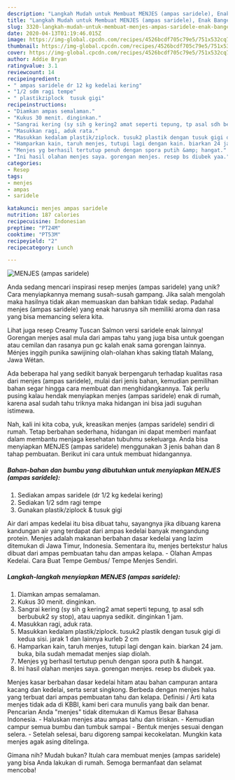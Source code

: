 ```yaml
---
description: "Langkah Mudah untuk Membuat MENJES (ampas saridele), Enak Banget"
title: "Langkah Mudah untuk Membuat MENJES (ampas saridele), Enak Banget"
slug: 3320-langkah-mudah-untuk-membuat-menjes-ampas-saridele-enak-banget
date: 2020-04-13T01:19:46.015Z
image: https://img-global.cpcdn.com/recipes/4526bcdf705c79e5/751x532cq70/menjes-ampas-saridele-foto-resep-utama.jpg
thumbnail: https://img-global.cpcdn.com/recipes/4526bcdf705c79e5/751x532cq70/menjes-ampas-saridele-foto-resep-utama.jpg
cover: https://img-global.cpcdn.com/recipes/4526bcdf705c79e5/751x532cq70/menjes-ampas-saridele-foto-resep-utama.jpg
author: Addie Bryan
ratingvalue: 3.1
reviewcount: 14
recipeingredient:
- " ampas saridele dr 12 kg kedelai kering"
- "1/2 sdm ragi tempe"
- " plastikziplock  tusuk gigi"
recipeinstructions:
- "Diamkan ampas semalaman."
- "Kukus 30 menit. dinginkan."
- "Sangrai kering (sy sih g kering2 amat seperti tepung, tp asal sdh berbubuk2 sy stop), atau uapnya sedikit. dinginkan 1 jam."
- "Masukkan ragi, aduk rata."
- "Masukkan kedalam plastik/ziplock. tusuk2 plastik dengan tusuk gigi di kedua sisi. jarak 1 dan lainnya kurleb 2 cm"
- "Hamparkan kain, taruh menjes, tutupi lagi dengan kain. biarkan 24 jam. buka, bila sudah memadat menjes siap diolah."
- "Menjes yg berhasil tertutup penuh dengan spora putih &amp; hangat."
- "Ini hasil olahan menjes saya. gorengan menjes. resep bs diubek yaa."
categories:
- Resep
tags:
- menjes
- ampas
- saridele

katakunci: menjes ampas saridele 
nutrition: 187 calories
recipecuisine: Indonesian
preptime: "PT24M"
cooktime: "PT53M"
recipeyield: "2"
recipecategory: Lunch

---
```



![MENJES (ampas saridele)](https://img-global.cpcdn.com/recipes/4526bcdf705c79e5/751x532cq70/menjes-ampas-saridele-foto-resep-utama.jpg)

Anda sedang mencari inspirasi resep menjes (ampas saridele) yang unik? Cara menyiapkannya memang susah-susah gampang. Jika salah mengolah maka hasilnya tidak akan memuaskan dan bahkan tidak sedap. Padahal menjes (ampas saridele) yang enak harusnya sih memiliki aroma dan rasa yang bisa memancing selera kita.

Lihat juga resep Creamy Tuscan Salmon versi saridele enak lainnya! Gorengan menjes asal mula dari ampas tahu yang juga bisa untuk goengan atau cemilan dan rasanya pun gc kalah enak sama gorengan lainnya. Ménjes inggih punika sawijining olah-olahan khas saking tlatah Malang, Jawa Wétan.

Ada beberapa hal yang sedikit banyak berpengaruh terhadap kualitas rasa dari menjes (ampas saridele), mulai dari jenis bahan, kemudian pemilihan bahan segar hingga cara membuat dan menghidangkannya. Tak perlu pusing kalau hendak menyiapkan menjes (ampas saridele) enak di rumah, karena asal sudah tahu triknya maka hidangan ini bisa jadi suguhan istimewa.


Nah, kali ini kita coba, yuk, kreasikan menjes (ampas saridele) sendiri di rumah. Tetap berbahan sederhana, hidangan ini dapat memberi manfaat dalam membantu menjaga kesehatan tubuhmu sekeluarga. Anda bisa menyiapkan MENJES (ampas saridele) menggunakan 3 jenis bahan dan 8 tahap pembuatan. Berikut ini cara untuk membuat hidangannya.

<!--inarticleads1-->

##### Bahan-bahan dan bumbu yang dibutuhkan untuk menyiapkan MENJES (ampas saridele):

1. Sediakan  ampas saridele (dr 1/2 kg kedelai kering)
1. Sediakan 1/2 sdm ragi tempe
1. Gunakan  plastik/ziplock &amp; tusuk gigi


Air dari ampas kedelai itu bisa dibuat tahu, sayangnya jika dibuang karena kandungan air yang terdapat dari ampas kedelai banyak mengandung protein. Menjes adalah makanan berbahan dasar kedelai yang lazim ditemukan di Jawa Timur, Indonesia. Sementara itu, menjes bertekstur halus dibuat dari ampas pembuatan tahu dan ampas kelapa. - Olahan Ampas Kedelai. Cara Buat Tempe Gembus/ Tempe Menjes Sendiri. 

<!--inarticleads2-->

##### Langkah-langkah menyiapkan MENJES (ampas saridele):

1. Diamkan ampas semalaman.
1. Kukus 30 menit. dinginkan.
1. Sangrai kering (sy sih g kering2 amat seperti tepung, tp asal sdh berbubuk2 sy stop), atau uapnya sedikit. dinginkan 1 jam.
1. Masukkan ragi, aduk rata.
1. Masukkan kedalam plastik/ziplock. tusuk2 plastik dengan tusuk gigi di kedua sisi. jarak 1 dan lainnya kurleb 2 cm
1. Hamparkan kain, taruh menjes, tutupi lagi dengan kain. biarkan 24 jam. buka, bila sudah memadat menjes siap diolah.
1. Menjes yg berhasil tertutup penuh dengan spora putih &amp; hangat.
1. Ini hasil olahan menjes saya. gorengan menjes. resep bs diubek yaa.


Menjes kasar berbahan dasar kedelai hitam atau bahan campuran antara kacang dan kedelai, serta serat singkong. Berbeda dengan menjes halus yang terbuat dari ampas pembuatan tahu dan kelapa. Definisi / Arti kata menjes tidak ada di KBBI, kami beri cara munulis yang baik dan benar. Pencarian Anda &#34;menjes&#34; tidak ditemukan di Kamus Besar Bahasa Indonesia. - Haluskan menjes atau ampas tahu dan tiriskan. - Kemudian campur semua bumbu dan tumbuk sampai - Bentuk menjes sesuai dengan selera. - Setelah selesai, baru digoreng sampai kecokelatan. Mungkin kata menjes agak asing ditelinga. 

Gimana nih? Mudah bukan? Itulah cara membuat menjes (ampas saridele) yang bisa Anda lakukan di rumah. Semoga bermanfaat dan selamat mencoba!
